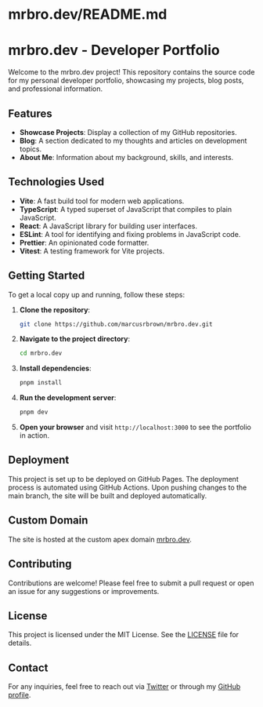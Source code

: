# mrbro.dev/README.md

# mrbro.dev - Developer Portfolio

Welcome to the mrbro.dev project! This repository contains the source code for my personal developer portfolio, showcasing my projects, blog posts, and professional information.

## Features

- **Showcase Projects**: Display a collection of my GitHub repositories.
- **Blog**: A section dedicated to my thoughts and articles on development topics.
- **About Me**: Information about my background, skills, and interests.

## Technologies Used

- **Vite**: A fast build tool for modern web applications.
- **TypeScript**: A typed superset of JavaScript that compiles to plain JavaScript.
- **React**: A JavaScript library for building user interfaces.
- **ESLint**: A tool for identifying and fixing problems in JavaScript code.
- **Prettier**: An opinionated code formatter.
- **Vitest**: A testing framework for Vite projects.

## Getting Started

To get a local copy up and running, follow these steps:

1. **Clone the repository**:

   ```bash
   git clone https://github.com/marcusrbrown/mrbro.dev.git
   ```

2. **Navigate to the project directory**:

   ```bash
   cd mrbro.dev
   ```

3. **Install dependencies**:

   ```bash
   pnpm install
   ```

4. **Run the development server**:

   ```bash
   pnpm dev
   ```

5. **Open your browser** and visit `http://localhost:3000` to see the portfolio in action.

## Deployment

This project is set up to be deployed on GitHub Pages. The deployment process is automated using GitHub Actions. Upon pushing changes to the main branch, the site will be built and deployed automatically.

## Custom Domain

The site is hosted at the custom apex domain [mrbro.dev](https://mrbro.dev).

## Contributing

Contributions are welcome! Please feel free to submit a pull request or open an issue for any suggestions or improvements.

## License

This project is licensed under the MIT License. See the [LICENSE](LICENSE) file for details.

## Contact

For any inquiries, feel free to reach out via [Twitter](https://twitter.com/mrbrodev) or through my [GitHub profile](https://github.com/marcusrbrown).
